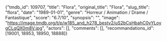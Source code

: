 {"tmdb_id": 109707, "title": "Flora", "original_title": "Flora", "slug_title": "flora", "date": "1989-01-01", "genre": "Horreur / Animation / Drame / Fantastique", "score": "6.7/10", "synopsis": "", "image": "https://image.tmdb.org/t/p/w185_and_h278_bestv2/uS2bCsHbahC0vYLoygCLqQX0m8V.jpg", "actors": [], "comments": [], "recommandations_id": [19001, 18953, 18950, 18888]}